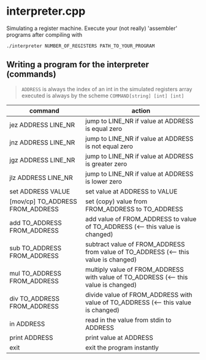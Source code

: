 # interpreter.cpp
Simulating a register machine. Execute your (not really) 'assembler' programs after compiling with


    ./interpreter NUMBER_OF_REGISTERS PATH_TO_YOUR_PROGRAM

## Writing a program for the interpreter (commands)

> `ADDRESS` is always the index of an int in the simulated registers array
> executed is always by the scheme
> `COMMAND[string] [int] [int]`

command | action
--- | ---
jez ADDRESS LINE_NR | jump to LINE_NR if value at ADDRESS is equal zero
jnz ADDRESS LINE_NR | jump to LINE_NR if value at ADDRESS is not equal zero
jgz ADDRESS LINE_NR | jump to LINE_NR if value at ADDRESS is greater zero
jlz ADDRESS LINE_NR | jump to LINE_NR if value at ADDRESS is lower zero
set ADDRESS VALUE | set value at ADDRESS to VALUE
[mov/cp] TO_ADDRESS FROM_ADDRESS | set (copy) value from FROM_ADDRESS to TO_ADDRESS
add TO_ADDRESS FROM_ADDRESS | add value of FROM_ADDRESS to value of TO_ADDRESS (<-- this value is changed)
sub TO_ADDRESS FROM_ADDRESS | subtract value of FROM_ADDRESS from value of TO_ADDRESS (<-- this value is changed) 
mul TO_ADDRESS FROM_ADDRESS | multiply value of FROM_ADDRESS with value of TO_ADDRESS (<-- this value is changed) 
div TO_ADDRESS FROM_ADDRESS | divide value of FROM_ADDRESS with value of TO_ADDRESS (<-- this value is changed) 
in ADDRESS | read in the value from stdin to ADDRESS
print ADDRESS | print value at ADDRESS
exit | exit the program instantly

